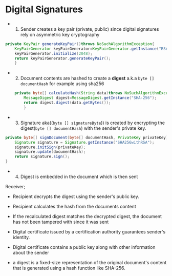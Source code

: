 # Digital Signatures

- 1) Sender creates a key pair (private, public) since digital signatures rely on asymmetric key cryptography

```java
private KeyPair generateKeyPair()throws NoSuchAlgorithmException{
    KeyPairGenerator keyPairGenerator=KeyPairGenerator.getInstance("RSA");
    keyPairGenerator.initialize(2048);
    return keyPairGenerator.generateKeyPair();
    }
```

- 2) Document contents are hashed to create a **digest** a.k.a `byte [] documentHash` for example using sha256

```java
    private byte[] calculateHash(String data)throws NoSuchAlgorithmException{
        MessageDigest digest=MessageDigest.getInstance("SHA-256");
        return digest.digest(data.getBytes());
        }
```

- 3) Signature aka((`byte [] signatureByte`)) is created by encrypting the digest(`byte [] documentHash`) with the 
sender's private key.
```java
private byte[] signDocument(byte[] documentHash, PrivateKey privateKey) throws Exception {
    Signature signature = Signature.getInstance("SHA256withRSA");
    signature.initSign(privateKey);
    signature.update(documentHash);
    return signature.sign();
}
```

- 4) Digest is embedded in the document which is then sent







Receiver;

- Recipient decrypts the digest using the sender's public key.
- Recipient calculates the hash from the documents content
- If the recalculated digest matches the decrypted digest, the document has not been tampered with since it was sent

- Digital certificate issued by a certification authority guarantees sender's identity.
- Digital certificate contains a public key along with other information about the sender

- a digest is a fixed-size representation of the original document's content that is generated using a hash function
  like SHA-256.

  
